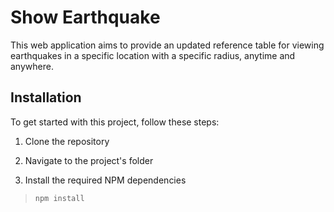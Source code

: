 # Show Earthquake

This web application aims to provide an updated reference table for viewing earthquakes in a specific location with a specific radius, anytime and anywhere.

## Installation

To get started with this project, follow these steps:

1. Clone the repository

2. Navigate to the project's folder

3. Install the required NPM dependencies
>`npm install`